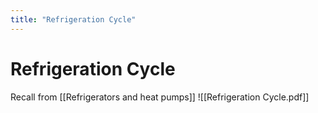 ```yaml
---
title: "Refrigeration Cycle"
---
```

# Refrigeration Cycle
Recall from [[Refrigerators and heat pumps]]
![[Refrigeration Cycle.pdf]]